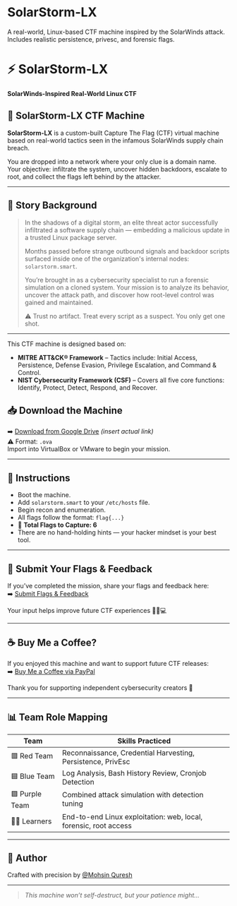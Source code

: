 # SolarStorm-LX
A real-world, Linux-based CTF machine inspired by the SolarWinds attack. Includes realistic persistence, privesc, and forensic flags.
# ⚡ SolarStorm-LX  
**SolarWinds-Inspired Real-World Linux CTF**

## 🎯 SolarStorm-LX CTF Machine

**SolarStorm-LX** is a custom-built Capture The Flag (CTF) virtual machine based on real-world tactics seen in the infamous SolarWinds supply chain breach.

You are dropped into a network where your only clue is a domain name. Your objective: infiltrate the system, uncover hidden backdoors, escalate to root, and collect the flags left behind by the attacker.

---

## 📖 Story Background

> In the shadows of a digital storm, an elite threat actor successfully infiltrated a software supply chain — embedding a malicious update in a trusted Linux package server.  
>  
> Months passed before strange outbound signals and backdoor scripts surfaced inside one of the organization's internal nodes: `solarstorm.smart`.  
>  
> You’re brought in as a cybersecurity specialist to run a forensic simulation on a cloned system. Your mission is to analyze its behavior, uncover the attack path, and discover how root-level control was gained and maintained.  
>  
> ⚠️ Trust no artifact. Treat every script as a suspect. You only get one shot.

---
This CTF machine is designed based on:

- **MITRE ATT&CK® Framework** – Tactics include: Initial Access, Persistence, Defense Evasion, Privilege Escalation, and Command & Control.
- **NIST Cybersecurity Framework (CSF)** – Covers all five core functions: Identify, Protect, Detect, Respond, and Recover.


## 📥 Download the Machine

➡️ [Download from Google Drive](https://drive.google.com/file/d/1suYbOAz-FmSGPWc_TGPNdFp85SYhV3w7/view?usp=sharing) *(insert actual link)*  
⚠️ Format: `.ova`  
Import into VirtualBox or VMware to begin your mission.

---

## 🧠 Instructions

- Boot the machine.
- Add `solarstorm.smart` to your `/etc/hosts` file.
- Begin recon and enumeration.
- All flags follow the format: `flag{...}`
- 🏁 **Total Flags to Capture: 6**
- There are no hand-holding hints — your hacker mindset is your best tool.

---

## 📝 Submit Your Flags & Feedback

If you’ve completed the mission, share your flags and feedback here:  
➡️ [Submit Flags & Feedback](https://docs.google.com/forms/d/e/1FAIpQLSerdrh-usK6dpgR2RW4oVyttiMgkTZf6va_Fm_-t5O5Agd3vg/viewform?usp=sharing)

Your input helps improve future CTF experiences 🕵️‍♂️💻

---

## ☕ Buy Me a Coffee?

If you enjoyed this machine and want to support future CTF releases:  
➡️ [Buy Me a Coffee via PayPal](https://www.paypal.me/mohsinquresh313)

Thank you for supporting independent cybersecurity creators 🖤

---

## 📊 Team Role Mapping

| Team         | Skills Practiced                                                  |
|--------------|-------------------------------------------------------------------|
| 🟥 Red Team   | Reconnaissance, Credential Harvesting, Persistence, PrivEsc      |
| 🟦 Blue Team  | Log Analysis, Bash History Review, Cronjob Detection             |
| 🟪 Purple Team| Combined attack simulation with detection tuning                 |
| 🧑‍💻 Learners | End-to-end Linux exploitation: web, local, forensic, root access   |

---

## 📣 Author

Crafted with precision by [@Mohsin Quresh](https://in.linkedin.com/in/mohsin-quresh)

---

> _This machine won’t self-destruct, but your patience might..._
